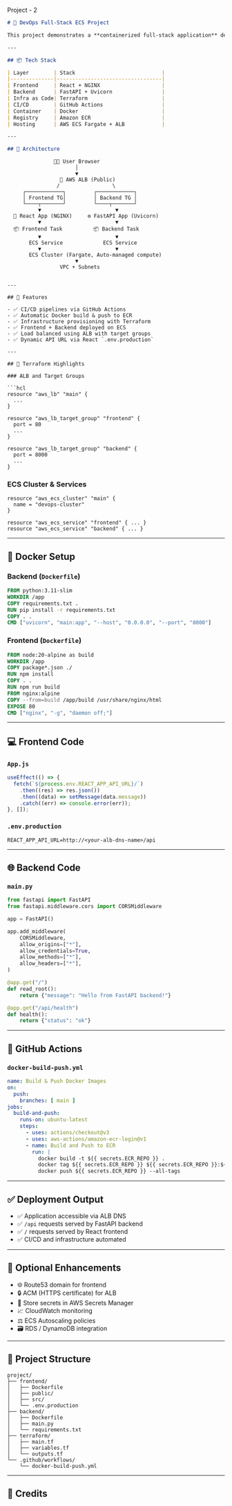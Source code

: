 
Project - 2
```markdown
# 🚀 DevOps Full-Stack ECS Project

This project demonstrates a **containerized full-stack application** deployed on **AWS ECS Fargate** with a complete **CI/CD pipeline**, using modern DevOps tools.

---

## 📦 Tech Stack

| Layer        | Stack                            |
|--------------|----------------------------------|
| Frontend     | React + NGINX                    |
| Backend      | FastAPI + Uvicorn                |
| Infra as Code| Terraform                        |
| CI/CD        | GitHub Actions                   |
| Container    | Docker                           |
| Registry     | Amazon ECR                       |
| Hosting      | AWS ECS Fargate + ALB            |

---

## 🧭 Architecture

```

```
               👨‍💻 User Browser
                      │
                      ▼
                 🔁 AWS ALB (Public)
                /                 \
     ┌────────────┐         ┌────────────┐
     │ Frontend TG│         │ Backend TG │
     └────┬───────┘         └────┬───────┘
          ▼                        ▼
  🧠 React App (NGINX)     ⚙️ FastAPI App (Uvicorn)
          ▼                        ▼
  📦 Frontend Task          📦 Backend Task
          ▼                        ▼
       ECS Service             ECS Service
          ▼                        ▼
       ECS Cluster (Fargate, Auto-managed compute)
                      ▼
                 VPC + Subnets
```

````

---

## 🚀 Features

- ✅ CI/CD pipelines via GitHub Actions
- ✅ Automatic Docker build & push to ECR
- ✅ Infrastructure provisioning with Terraform
- ✅ Frontend + Backend deployed on ECS
- ✅ Load balanced using ALB with target groups
- ✅ Dynamic API URL via React `.env.production`

---

## 🧱 Terraform Highlights

### ALB and Target Groups

```hcl
resource "aws_lb" "main" {
  ...
}

resource "aws_lb_target_group" "frontend" {
  port = 80
  ...
}

resource "aws_lb_target_group" "backend" {
  port = 8000
  ...
}
````

### ECS Cluster & Services

```hcl
resource "aws_ecs_cluster" "main" {
  name = "devops-cluster"
}

resource "aws_ecs_service" "frontend" { ... }
resource "aws_ecs_service" "backend" { ... }
```

---

## 🐳 Docker Setup

### Backend (`Dockerfile`)

```dockerfile
FROM python:3.11-slim
WORKDIR /app
COPY requirements.txt .
RUN pip install -r requirements.txt
COPY . .
CMD ["uvicorn", "main:app", "--host", "0.0.0.0", "--port", "8000"]
```

### Frontend (`Dockerfile`)

```dockerfile
FROM node:20-alpine as build
WORKDIR /app
COPY package*.json ./
RUN npm install
COPY . .
RUN npm run build
FROM nginx:alpine
COPY --from=build /app/build /usr/share/nginx/html
EXPOSE 80
CMD ["nginx", "-g", "daemon off;"]
```

---

## 💻 Frontend Code

### `App.js`

```js
useEffect(() => {
  fetch(`${process.env.REACT_APP_API_URL}/`)
    .then((res) => res.json())
    .then((data) => setMessage(data.message))
    .catch((err) => console.error(err));
}, []);
```

### `.env.production`

```
REACT_APP_API_URL=http://<your-alb-dns-name>/api
```

---

## 🌐 Backend Code

### `main.py`

```python
from fastapi import FastAPI
from fastapi.middleware.cors import CORSMiddleware

app = FastAPI()

app.add_middleware(
    CORSMiddleware,
    allow_origins=["*"],
    allow_credentials=True,
    allow_methods=["*"],
    allow_headers=["*"],
)

@app.get("/")
def read_root():
    return {"message": "Hello from FastAPI backend!"}

@app.get("/api/health")
def health():
    return {"status": "ok"}
```

---

## 🔁 GitHub Actions

### `docker-build-push.yml`

```yaml
name: Build & Push Docker Images
on:
  push:
    branches: [ main ]
jobs:
  build-and-push:
    runs-on: ubuntu-latest
    steps:
      - uses: actions/checkout@v3
      - uses: aws-actions/amazon-ecr-login@v1
      - name: Build and Push to ECR
        run: |
          docker build -t ${{ secrets.ECR_REPO }} .
          docker tag ${{ secrets.ECR_REPO }} ${{ secrets.ECR_REPO }}:${{ github.sha }}
          docker push ${{ secrets.ECR_REPO }} --all-tags
```

---

## ✅ Deployment Output

* ✅ Application accessible via ALB DNS
* ✅ `/api` requests served by FastAPI backend
* ✅ `/` requests served by React frontend
* ✅ CI/CD and infrastructure automated

---

## 🔧 Optional Enhancements

* 🌐 Route53 domain for frontend
* 🔒 ACM (HTTPS certificate) for ALB
* 🔑 Store secrets in AWS Secrets Manager
* 📈 CloudWatch monitoring
* ⚖️ ECS Autoscaling policies
* 🗃️ RDS / DynamoDB integration

---

## 📂 Project Structure

```
project/
├── frontend/
│   ├── Dockerfile
│   ├── public/
│   ├── src/
│   └── .env.production
├── backend/
│   ├── Dockerfile
│   ├── main.py
│   └── requirements.txt
├── terraform/
│   ├── main.tf
│   ├── variables.tf
│   └── outputs.tf
└── .github/workflows/
    └── docker-build-push.yml
```

---

## 🙌 Credits

